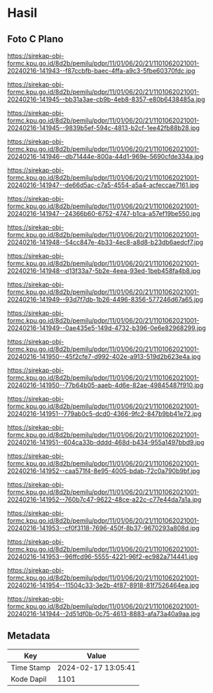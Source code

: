 # Hasil

## Foto C Plano

https://sirekap-obj-formc.kpu.go.id/8d2b/pemilu/pdpr/11/01/06/20/21/1101062021001-20240216-141943--f87ccbfb-baec-4ffa-a9c3-5fbe60370fdc.jpg

https://sirekap-obj-formc.kpu.go.id/8d2b/pemilu/pdpr/11/01/06/20/21/1101062021001-20240216-141945--bb31a3ae-cb9b-4eb8-8357-e80b6438485a.jpg

https://sirekap-obj-formc.kpu.go.id/8d2b/pemilu/pdpr/11/01/06/20/21/1101062021001-20240216-141945--9839b5ef-594c-4813-b2cf-1ee42fb88b28.jpg

https://sirekap-obj-formc.kpu.go.id/8d2b/pemilu/pdpr/11/01/06/20/21/1101062021001-20240216-141946--db71444e-800a-44d1-969e-5690cfde334a.jpg

https://sirekap-obj-formc.kpu.go.id/8d2b/pemilu/pdpr/11/01/06/20/21/1101062021001-20240216-141947--de66d5ac-c7a5-4554-a5a4-acfeccae7161.jpg

https://sirekap-obj-formc.kpu.go.id/8d2b/pemilu/pdpr/11/01/06/20/21/1101062021001-20240216-141947--24366b60-6752-4747-b1ca-a57ef19be550.jpg

https://sirekap-obj-formc.kpu.go.id/8d2b/pemilu/pdpr/11/01/06/20/21/1101062021001-20240216-141948--54cc847e-4b33-4ec8-a8d8-b23db6aedcf7.jpg

https://sirekap-obj-formc.kpu.go.id/8d2b/pemilu/pdpr/11/01/06/20/21/1101062021001-20240216-141948--d13f33a7-5b2e-4eea-93ed-1beb458fa4b8.jpg

https://sirekap-obj-formc.kpu.go.id/8d2b/pemilu/pdpr/11/01/06/20/21/1101062021001-20240216-141949--93d7f7db-1b26-4496-8356-577246d67a65.jpg

https://sirekap-obj-formc.kpu.go.id/8d2b/pemilu/pdpr/11/01/06/20/21/1101062021001-20240216-141949--0ae435e5-149d-4732-b396-0e6e82968299.jpg

https://sirekap-obj-formc.kpu.go.id/8d2b/pemilu/pdpr/11/01/06/20/21/1101062021001-20240216-141950--45f2cfe7-d992-402e-a913-519d2b623e4a.jpg

https://sirekap-obj-formc.kpu.go.id/8d2b/pemilu/pdpr/11/01/06/20/21/1101062021001-20240216-141950--77b64b05-aaeb-4d6e-82ae-49845487f910.jpg

https://sirekap-obj-formc.kpu.go.id/8d2b/pemilu/pdpr/11/01/06/20/21/1101062021001-20240216-141951--779ab0c5-dcd0-4366-9fc2-847b9bb41e72.jpg

https://sirekap-obj-formc.kpu.go.id/8d2b/pemilu/pdpr/11/01/06/20/21/1101062021001-20240216-141951--604ca33b-dddd-468d-b434-955a1497bbd9.jpg

https://sirekap-obj-formc.kpu.go.id/8d2b/pemilu/pdpr/11/01/06/20/21/1101062021001-20240216-141952--caa571f4-8e95-4005-bdab-72c0a790b9bf.jpg

https://sirekap-obj-formc.kpu.go.id/8d2b/pemilu/pdpr/11/01/06/20/21/1101062021001-20240216-141952--760b7c47-9622-48ce-a22c-c77e44da7a1a.jpg

https://sirekap-obj-formc.kpu.go.id/8d2b/pemilu/pdpr/11/01/06/20/21/1101062021001-20240216-141953--cf0f3118-7696-450f-8b37-9670293a808d.jpg

https://sirekap-obj-formc.kpu.go.id/8d2b/pemilu/pdpr/11/01/06/20/21/1101062021001-20240216-141953--96ffcd96-5555-4221-96f2-ec982a714441.jpg

https://sirekap-obj-formc.kpu.go.id/8d2b/pemilu/pdpr/11/01/06/20/21/1101062021001-20240216-141954--11504c33-3e2b-4f87-8918-81f7526464ea.jpg

https://sirekap-obj-formc.kpu.go.id/8d2b/pemilu/pdpr/11/01/06/20/21/1101062021001-20240216-141944--2d51df0b-0c75-4613-8883-afa73a40a9aa.jpg


## Metadata

| Key        | Value               |
| ---------- | ------------------- |
| Time Stamp | 2024-02-17 13:05:41 |
| Kode Dapil | 1101                |




